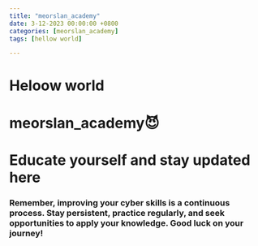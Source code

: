 ```yaml
---
title: "meorslan_academy"
date: 3-12-2023 00:00:00 +0800
categories: [meorslan_academy]
tags: [hellow world]

---
```


# Heloow world
# meorslan_academy😈
# Educate yourself and stay updated here
### Remember, improving your cyber skills is a continuous process. Stay persistent, practice regularly, and seek opportunities to apply your knowledge. Good luck on your journey!

